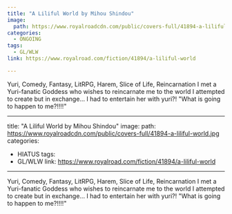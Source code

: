 ```yaml
---
title: "A Liliful World by Mihou Shindou"
image:
  path: https://www.royalroadcdn.com/public/covers-full/41894-a-liliful-world.jpg
categories:
  - ONGOING
tags:
  - GL/WLW
link: https://www.royalroad.com/fiction/41894/a-liliful-world

---
```

Yuri, Comedy, Fantasy, LitRPG, Harem, Slice of Life, Reincarnation
I met a Yuri-fanatic Goddess who wishes to reincarnate me to the world I attempted to create but in exchange... I had to entertain her with yuri?! "What is going to happen to me?!!!!"

---
title: "A Liliful World by Mihou Shindou"
image:
  path: https://www.royalroadcdn.com/public/covers-full/41894-a-liliful-world.jpg
categories:
  - HIATUS
tags:
  - GL/WLW
link: https://www.royalroad.com/fiction/41894/a-liliful-world

---
Yuri, Comedy, Fantasy, LitRPG, Harem, Slice of Life, Reincarnation
I met a Yuri-fanatic Goddess who wishes to reincarnate me to the world I attempted to create but in exchange... I had to entertain her with yuri?! "What is going to happen to me?!!!!"

